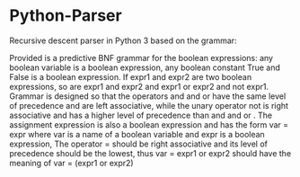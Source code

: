 # Python-Parser
Recursive descent parser in Python 3 based on the grammar:

Provided is a predictive BNF grammar for the boolean expressions:
any boolean variable is a boolean expression, any boolean constant True and False is a boolean expression.
If expr1 and expr2 are two boolean expressions, so are expr1 and expr2 and expr1 or expr2 and not expr1.
Grammar is designed so that the operators and and or have the same level of precedence and are left associative,
while the unary operator not is right associative and has a higher level of precedence than and and or .
The assignment expression is also a boolean expression and has the form var = expr where var is a name of a boolean variable and expr is a boolean expression,
The operator = should be right associative and its level of precedence should be the lowest,
thus var = expr1 or expr2 should have the meaning of var = (expr1 or expr2)
